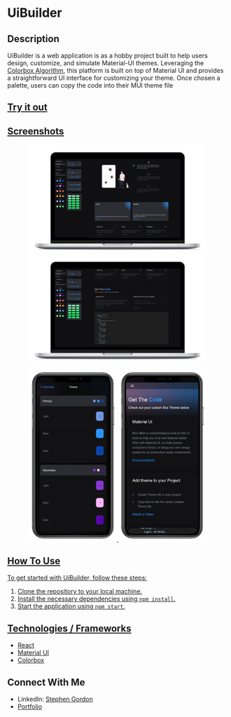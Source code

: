 <!DOCTYPE html>
<html>

<body>
<h1>UiBuilder</h1>

<h2>Description</h2>
<p>
UiBuilder is a web application is as a hobby project built to help users design, customize, and simulate Material-UI themes. Leveraging the <a href="https://kvyn.medium.com/introducing-the-new-colorbox-e0109c021729">Colorbox Algorithm</a>, this platform is built on top of Material UI and provides a straightforward UI interface for customizing your theme. Once chosen a palette, users can copy the code into their MUI theme file 
</p>
<h2><a href="https://colors.stephengordon.ie/">Try it out</h2>


<h2>Screenshots</h2>
<p align="center">
  <img src="./src/assets/colors.png" width="400" />
  <img src="./src/assets/colors2.png" width="400" />
</p>

<p align="center">
  <img src="./src/assets/colorsphone1.png" width="200" />
  <img src="./src/assets/colorsphone2.png" width="200" />
</p>





## How To Use

<p>To get started with UiBuilder, follow these steps:</p>

<ol>
	<li>Clone the repository to your local machine.</li>
	<li>Install the necessary dependencies using <code>npm install</code>.</li>
	<li>Start the application using <code>npm start</code>.</li>
</ol>

## Technologies / Frameworks
- React
- Material UI 
- [Colorbox](https://kvyn.medium.com/introducing-the-new-colorbox-e0109c021729)


## Connect With Me

- LinkedIn: [Stephen Gordon](https://www.linkedin.com/in/ste-gordon/)
- [Portfolio](https://www.stephengordon.ie)


</body>
</html>